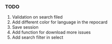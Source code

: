 ### TODO

1. Validation on search filed
2. Add different color for language in the repocard
3. Save session
4. Add function for download more issues
5. Add search filter in select
